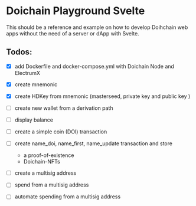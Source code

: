 # Doichain Playground Svelte

This should be a reference and example on how to develop Doihchain web apps without the need of a server or dApp with Svelte.

## Todos:
- [x] add Dockerfile and docker-compose.yml with Doichain Node and ElectrumX
- [x] create mnemonic
- [x] create HDKey from mnemonic (masterseed, private key and public key )
- [ ] create new wallet from a derivation path 
- [ ] display balance
- [ ] create a simple coin (DOI) transaction 
- [ ] create name_doi, name_first, name_update transaction and store
  - a proof-of-existence
  - Doichain-NFTs
- [ ] create a multisig address
- [ ] spend from a multisig address
- [ ] automate spending from a multisig address

